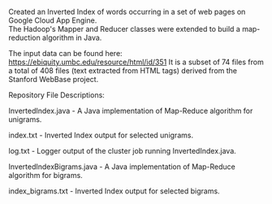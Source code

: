 Created an Inverted Index of words occurring in a set of web pages on Google Cloud App Engine.<br />The Hadoop's Mapper and Reducer classes were extended to build a map-reduction algorithm in Java.

The input data can be found here: https://ebiquity.umbc.edu/resource/html/id/351
It is a subset of 74 files from a total of 408 files (text extracted from HTML tags) derived from the
Stanford WebBase project.

Repository File Descriptions:

InvertedIndex.java - A Java implementation of Map-Reduce algorithm for unigrams. <br />

index.txt - Inverted Index output for selected unigrams. <br />

log.txt - Logger output of the cluster job running InvertedIndex.java. <br />

InvertedIndexBigrams.java - A Java implementation of Map-Reduce algorithm for bigrams. <br />

index_bigrams.txt - Inverted Index output for selected bigrams. <br />
